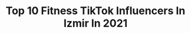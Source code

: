 ---
title: Top 10 Fitness TikTok Influencers In Izmir In 2021
description: >-
  Find top fitness TikTok influencers in Izmir in 2021. Most popular hashtags: #ke #izmir #fitness #kesfet.
platform: TikTok
hits: 7
text_top: Identify the best TikTok influencers on inBeat.
text_bottom: Our search engine aggregates 7 TikTok influencers like this in Izmir, Turkey for you to pitch.
profiles:
  - username: "kardenizkilic"
    fullname: >-
      Kardeniz
    bio: >-
      Instagram🌸 : kardenizkilic Beyler sizin için kış kombinleri hazırladım Linkte
    location: "Turkey"
    followers: 542100
    engagement: 409
    commentsToLikes: 0.012847
    id: ckc7pvrafviyh0j23dpourxcw
    verified: false
    hashtags: "#squat, #fitness, #izmirdeprem, #izmir"
  - username: "sulugoz_official"
    fullname: >-
      Burak Özen
    bio: >-
      YOUTUBE 🎥 SULUGÖZ Asıl olaylar bu linkte👇
    location: "Turkey"
    followers: 205700
    engagement: 529
    commentsToLikes: 0.010612
    id: ckbvtsyzxsjet0j23s1aq5dja
    verified: true
    hashtags: "#duygusalvideolar, #trend, #youtubet, #superman"
  - username: "ruya1223"
    fullname: >-
      Ruyya
    bio: >-
      Fitness💪💪
    location: "Turkey"
    followers: 24900
    engagement: 1693
    commentsToLikes: 0.022417
    id: ckc79o0tnjiyl0j23mpl88xyx
    verified: false
    hashtags: "#takipedenitakipederim, #yorumayorum, #halas, #fonm"
  - username: "trainer.tompoo66"
    fullname: >-
      trainer.tompoo66
    bio: >-
      instagram: trainer.tompoo66
    location: "Turkey"
    followers: 22100
    engagement: 332
    commentsToLikes: 0.049694
    id: ck9eja3591r9w0j78awso0oct
    verified: false
    hashtags: "#fighter, #fight, #ufc, #polis"
  - username: "beratincin01"
    fullname: >-
      Ben BEROO
    bio: >-
      
    location: "Turkey"
    followers: 2216
    engagement: 1031
    commentsToLikes: 0.032077
    id: ck8j419ii0izy0j789iluchlk
    verified: false
    hashtags: "#tiktoktreanding, #kesfettv, #instantbollywood, #tiktoktrends"
  - username: "batuhan049"
    fullname: >-
      SPORCU🤪
    bio: >-
      İnstagram @batuhan049 💥⚡️İ Z M İ R⚡️💥 80 K ? 🇹🇷
    location: "Turkey"
    followers: 67300
    engagement: 465
    commentsToLikes: 0.027096
    id: ckbkdl8yh3lpw0j23iamlva0c
    verified: false
    hashtags: "#ke, #kilo, #antren, #hayat"
  - username: "metinclsknn"
    fullname: >-
      metinclsknn
    bio: >-
      🤚🏼😇💪🏻
    location: "Turkey"
    followers: 9334
    engagement: 501
    commentsToLikes: 0.013968
    id: ckbkk9lnzd9eu0j236mk8lb3p
    verified: false
    hashtags: "#rize, #ortam, #instagram, #titktok"
  - username: "ruya1223"
    fullname: >-
      Ruyya
    bio: >-
      Fitness💪💪
    location: "Turkey"
    followers: 24900
    engagement: 1693
    commentsToLikes: 0.022417
    id: ckc79o0tnjiyl0j23mpl88xyx
    verified: false
    hashtags: "#takipedenitakipederim, #yorumayorum, #halas, #fonm"
  - username: "halilozisik"
    fullname: >-
      Halil Özışık
    bio: >-
      Halil ÖZIŞIK Fitness,Zayıflama Spor★Eğitmeni★Prf.Maraton Koşucusu ★Kickbokscu
    location: "Turkey"
    followers: 3809
    engagement: 212
    commentsToLikes: 0.017011
    id: ckb0hu38s9ejw0j23x5o5p2nv
    verified: false
    hashtags: "#boyka, #cocuklar, #halil, #gymfails"
  - username: "kubra.turk"
    fullname: >-
      KÜBRA TÜRK
    bio: >-
      INSTAGRAMDA DAHA AKTİFİM❤️ 👑KESKIN KRAL AILESI 👑
    location: "Turkey"
    followers: 56400
    engagement: 1385
    commentsToLikes: 0.047891
    id: ckavqvred2n8e0j23h9c0juci
    verified: false
    hashtags: "#29ekimcumhuriyetbayram, #beni, #ke, #fitness"
---